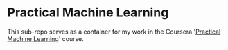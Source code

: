 # Practical Machine Learning

This sub-repo serves as a container for my work in the Coursera '[Practical Machine Learning](https://www.coursera.org/learn/practical-machine-learning)' course.
